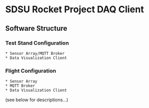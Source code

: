 SDSU Rocket Project DAQ Client
=================================

## Software Structure
### Test Stand Configuration
    * Sensor Array/MQTT Broker
    * Data Visualization Client
### Flight Configuration
    * Sensor Array
    * MQTT Broker
    * Data Visualization Client
(see below for descriptions...)